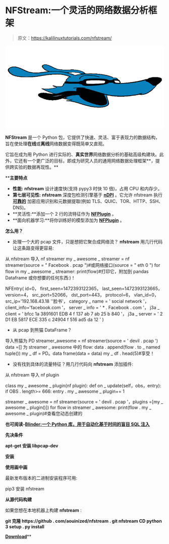 # NFStream:一个灵活的网络数据分析框架

> 原文：<https://kalilinuxtutorials.com/nfstream/>

[![NFStream : A Flexible Network Data Analysis Framework](img/4066b66efb4d34af7f4dada74af5fc77.png "NFStream : A Flexible Network Data Analysis Framework")](https://1.bp.blogspot.com/--PfpKvLltCs/Xjxz-X9m9DI/AAAAAAAAEwE/dRdBpYjIK-wYgpg4vBWsaYd4MTDMidFRACLcBGAsYHQ/s1600/nfstream%25281%2529.png)

**NFStream** 是一个 Python 包，它提供了快速、灵活、富于表现力的数据结构，旨在使处理**在线**或**离线**网络数据变得既简单又直观。

它旨在成为用 Python 进行实际的、**真实世界**网络数据分析的基础高级构建块。此外，它还有一个更广泛的目标，即成为研究人员的通用网络数据处理框架**，提供跨实验的数据再现性。**

 ****主要特点**

*   **性能:** **nfstream** 设计速度快(支持 pypy3 时快 10 倍)，占用 CPU 和内存少。
*   **第七层可见性:** **nfstream** 深度包检测引擎基于 [**nDPI**](https://github.com/ntop/nDPI) 。它允许 nfstream 执行 [**可靠的**](http://people.ac.upc.edu/pbarlet/papers/ground-truth.pam2014.pdf) 加密应用识别和元数据提取(例如 TLS、QUIC、TOR、HTTP、SSH、DNS)。
*   **灵活性:**添加一个 2 行的流特征作为 [**NFPlugin**](https://nfstream.readthedocs.io/en/latest/plugins.html) 。
*   **面向机器学习:**将你训练好的模型添加为 [**NFPlugin**](https://nfstream.readthedocs.io/en/latest/plugins.html) 。

**怎么用？**

*   处理一个大的 pcap 文件，只是想把它聚合成网络流？ **nfstream** 用几行代码让这条路变得更容易:

从 nfstream 导入 nf streamer
my _ awesome _ streamer = nf streamer(source = " Facebook . pcap ")#或网络接口(source = " eth 0 ")
for flow in my _ awesome _ streamer:
print(flow)#打印它，附加到 pandas Dataframe 或你想要的任何东西:)！

NFEntry(
id=0，
first_seen=1472393122365，
last_seen=1472393123665，
version=4，
src_port=52066，
dst_port=443，
protocol=6，
vlan_id=0，
src_ip='192.168.43.18 ''脸书'，
category _ name = ' social network '，
client_info='facebook.com '，
server _ info = ' * . Facebook . com '，
j3a _ client = ' bfcc 1a 3891601 EDB 4 f 137 ab 7 ab 25 b 840 '，
j3a _ server = ' 2 D1 EB 5817 ECE 335 c 24904 f 516 ad5 da 12 '
)

*   从 pcap 到熊猫 DataFrame？

导入熊猫为 PD
streamer_awesome = nf streamer(source = ' devil . pcap ')
data =[]
为 streamer _ awesome 中的 flow:
data . append(flow . to _ named tuple())
my _ df = PD。data frame(data = data)
my _ df . head(5)#享受！

*   没有找到具体的流量特征？用几行代码向 **nfstream** 添加插件:

从 nfstream 导入 nf plugin

class my _ awesome _ plugin(nf plugin):
def on _ update(self，obs，entry):
if OBS . length>= 666:
entry . my _ awesome _ plugin+= 1

streamer _ awesome = nf streamer(source = ' devil . pcap '，plugins =[my _ awesome _ plugin()])
for flow in streamer _ awesome:
print(flow . my _ awesome _ plugin)#查看您动态创建的

**也可阅读-[Blinder:一个 Python 库，用于自动化基于时间的盲目 SQL 注入](https://kalilinuxtutorials.com/blinder/)**

**先决条件**

**apt-get 安装 libpcap-dev**

**安装**

**使用画中画**

最新发布版本的二进制安装程序可用:

pip3 安装 nfstream

**从源代码构建**

如果您想在本地机器上构建 **nfstream** :

**git 克隆 https://github . com/aouinized/nfstream . git
nfstream CD
python 3 setup . py install**

[**Download**](https://github.com/aouinizied/nfstream)**